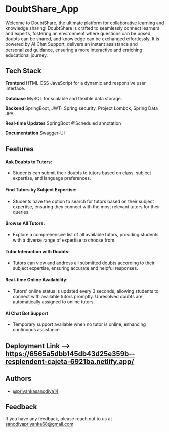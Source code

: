 
# DoubtShare_App

Welcome to DoubtShare, the ultimate platform for collaborative learning and knowledge sharing! DoubtShare is crafted to seamlessly connect learners and experts, fostering an environment where questions can be posed, doubts can be shared, and knowledge can be exchanged effortlessly. It is powered by AI Chat Support, delivers an instant assistance and personalized guidance, ensuring a more interactive and enriching educational journey.




## Tech Stack

**Frontend** HTML CSS JavaScript for a dynamic and responsive user interface.

**Database** MySQL for scalable and flexible data storage.

**Backend** SpringBoot, JWT- Spring security, Project Lombok, Spring Data JPA

**Real-time Updates** SpringBoot @Scheduled annotation

**Documentation** Swagger-UI


## Features

#### Ask Doubts to Tutors:
- Students can submit their doubts to tutors based on class, subject expertise, and language preferences.
#### Find Tutors by Subject Expertise:
- Students have the option to search for tutors based on their subject expertise, ensuring they connect with the most relevant tutors for their queries.
#### Browse All Tutors:
- Explore a comprehensive list of all available tutors, providing students with a diverse range of expertise to choose from.
#### Tutor Interaction with Doubts:
- Tutors can view and address all submitted doubts according to their subject expertise, ensuring accurate and helpful responses.
#### Real-time Online Availability:
- Tutors' online status is updated every 3 seconds, allowing students to connect with available tutors promptly. Unresolved doubts are automatically assigned to online tutors.
#### AI Chat Bot Support
- Temporary support available when no tutor is online, enhancing continuous assistance.

## Deployment Link --> https://6565a5dbb145db43d25e359b--resplendent-cajeta-6921ba.netlify.app/

## Authors

- [@priyankasanodiya14](https://github.com/priyankasanodiya14)


## Feedback

If you have any feedback, please reach out to us at sanodiyapriyanka68@gmail.com







